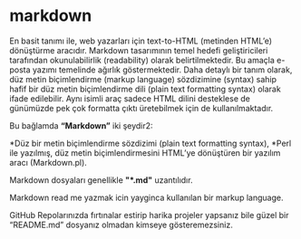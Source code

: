 # markdown 
En basit tanımı ile, web yazarları için text-to-HTML (metinden HTML’e) dönüştürme aracıdır. 
Markdown tasarımının temel hedefi geliştiricileri tarafından okunulabilirlik (readability) olarak belirtilmektedir. 
Bu amaçla e-posta yazımı temelinde ağırlık göstermektedir.
Daha detaylı bir tanım olarak, düz metin biçimlendirme (markup language) sözdizimine (syntax) sahip hafif bir düz metin biçimlendirme dili (plain text formatting syntax) olarak ifade edilebilir. Aynı isimli araç sadece HTML dilini desteklese de günümüzde pek çok formatta çıktı üretebilmek için de kullanılmaktadır.

Bu bağlamda **“Markdown”** iki şeydir2:

*Düz bir metin biçimlendirme sözdizimi (plain text formatting syntax),
*Perl ile yazılmış, düz metin biçimlendirmesini HTML’ye dönüştüren bir yazılım aracı (Markdown.pl).

Markdown dosyaları genellikle **"*.md"** uzantılıdır.

Markdown read me yazmak icin yayginca kullanılan bir markup language.

GitHub Repolarınızda fırtınalar estirip harika projeler yapsanız bile güzel bir “README.md” dosyanız olmadan kimseye gösteremezsiniz. 
